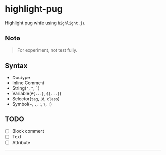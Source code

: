 # highlight-pug

Highlight pug while using `highlight.js`.

## Note

> For experiment, not test fully.

## Syntax

- Doctype
- Inline Comment
- String(`'`, `"`, `` ` ``)
- Variable(`#{...}`, `${...}`)
- Selector(`tag`, `id`, `class`)
- Symbol(`=`, `,`, `:`, `?`, `!`)

## TODO

- [ ] Block comment
- [ ] Text
- [ ] Attribute

***************
